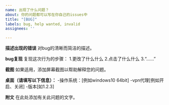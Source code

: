 ```yaml
---
name: 出现了什么问题？
about: 你的问题都可以写在你自己的issues中
title: "[BUG]"
labels: bug, help wanted, invalid
assignees: ''

---
```


**描述出现的错误**
对bug的清晰而简洁的描述。

**bug复现**
复现这次行为的步骤：
1.更改了什么什么
2.点击了什么什么
3.“……”

**截图**
如果适用，添加屏幕截图以帮助解释您的问题。

**桌面（请填写以下信息）：**
-操作系统：[例如windows10 64bit]
-vpn代理[例如开启、关闭]
-版本[如1.2.3]

**附文**
在此处添加有关此问题的文字。
